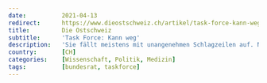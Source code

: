 ```yaml
---
date:          2021-04-13
redirect:      https://www.dieostschweiz.ch/artikel/task-force-kann-weg-nDaOVG7
title:         Die Ostschweiz
subtitle:      'Task Force: Kann weg'
description:   'Sie fällt meistens mit unangenehmen Schlagzeilen auf. Nun gibt es auch noch für sie unangenehme Enthüllungen. Wann wird sie endlich aufgelöst?'
country:       [CH]
categories:    [Wissenschaft, Politik, Medizin]
tags:          [bundesrat, taskforce]
---
```

